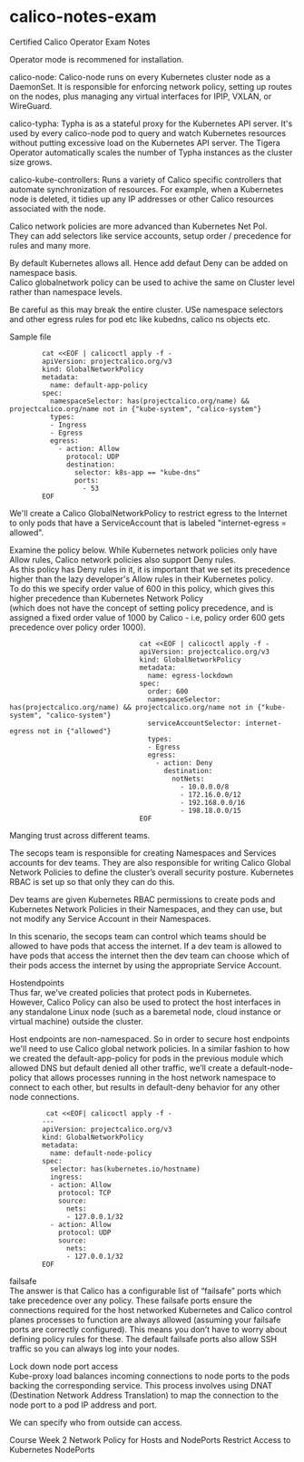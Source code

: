 # calico-notes-exam
Certified Calico Operator Exam Notes



Operator mode is recommened for installation.


calico-node: Calico-node runs on every Kubernetes cluster node as a DaemonSet. It is responsible for enforcing network policy, setting up routes on the nodes, plus managing any virtual interfaces for IPIP, VXLAN, or WireGuard.

calico-typha: Typha is as a stateful proxy for the Kubernetes API server. It's used by every calico-node pod to query and watch Kubernetes resources without putting excessive load on the Kubernetes API server.  The Tigera Operator automatically scales the number of Typha instances as the cluster size grows.

calico-kube-controllers: Runs a variety of Calico specific controllers that automate synchronization of resources. For example, when a Kubernetes node is deleted, it tidies up any IP addresses or other Calico resources associated with the node.


Calico network policies are more advanced than Kubernetes Net Pol.\
They can add selectors like service accounts, setup order / precedence for rules and many more.



By default Kubernetes allows all. Hence add defaut Deny can be added on namespace basis.\
Calico globalnetwork policy can be used to achive the same on Cluster level rather than namespace levels.


Be careful as this may break the entire cluster.
USe namespace selectors and other egress rules for pod etc like kubedns, calico ns objects etc.


Sample file

            cat <<EOF | calicoctl apply -f -
            apiVersion: projectcalico.org/v3
            kind: GlobalNetworkPolicy
            metadata:
              name: default-app-policy
            spec:
              namespaceSelector: has(projectcalico.org/name) && projectcalico.org/name not in {"kube-system", "calico-system"}
              types:
              - Ingress
              - Egress
              egress:
                - action: Allow
                  protocol: UDP
                  destination:
                    selector: k8s-app == "kube-dns"
                    ports:
                      - 53
            EOF



We'll create a Calico GlobalNetworkPolicy to restrict egress to the Internet to only pods that have a ServiceAccount that is labeled "internet-egress = allowed".

Examine the policy below. While Kubernetes network policies only have Allow rules, Calico network policies also support Deny rules.\
As this policy has Deny rules in it, it is important that we set its precedence higher than the lazy developer's Allow rules in their Kubernetes policy.\
To do this we specify order value of 600 in this policy, which gives this higher precedence than Kubernetes Network Policy\
(which does not have the concept of setting policy precedence, and is assigned a fixed order value of 1000 by Calico - i.e, policy order 600 gets precedence over policy order 1000).


                                    cat <<EOF | calicoctl apply -f -
                                    apiVersion: projectcalico.org/v3
                                    kind: GlobalNetworkPolicy
                                    metadata:
                                      name: egress-lockdown
                                    spec:
                                      order: 600
                                      namespaceSelector: has(projectcalico.org/name) && projectcalico.org/name not in {"kube-system", "calico-system"}
                                      serviceAccountSelector: internet-egress not in {"allowed"}
                                      types:
                                      - Egress
                                      egress:
                                        - action: Deny
                                          destination:
                                            notNets:
                                              - 10.0.0.0/8
                                              - 172.16.0.0/12
                                              - 192.168.0.0/16
                                              - 198.18.0.0/15
                                    EOF



Manging trust across different teams.

The secops team is responsible for creating Namespaces and Services accounts for dev teams. They are also responsible for writing Calico Global Network Policies to define the cluster’s overall security posture. Kubernetes RBAC is set up so that only they can do this.

Dev teams are given Kubernetes RBAC permissions to create pods and Kubernetes Network Policies in their Namespaces, and they can use, but not modify any Service Account in their Namespaces. 

In this scenario, the secops team can control which teams should be allowed to have pods that access the internet. If a dev team is allowed to have pods that access the internet then the dev team can choose which of their pods access the internet by using the appropriate Service Account.




Hostendpoints\
Thus far, we've created policies that protect pods in Kubernetes.\
However, Calico Policy can also be used to protect the host interfaces in any standalone Linux node (such as a baremetal node, cloud instance or virtual machine) outside the cluster.


 Host endpoints are non-namespaced. So in order to secure host endpoints we'll need to use Calico global network policies. In a similar fashion to how we created the default-app-policy for pods in the previous module which allowed DNS but default denied all other traffic, we’ll create a default-node-policy that allows processes running in the host network namespace to connect to each other, but results in default-deny behavior for any other node connections.
 

             cat <<EOF| calicoctl apply -f -
            ---
            apiVersion: projectcalico.org/v3
            kind: GlobalNetworkPolicy
            metadata:
              name: default-node-policy
            spec:
              selector: has(kubernetes.io/hostname)
              ingress:
              - action: Allow
                protocol: TCP
                source:
                  nets:
                  - 127.0.0.1/32
              - action: Allow
                protocol: UDP
                source:
                  nets:
                  - 127.0.0.1/32
            EOF
 
 

failsafe\
The answer is that Calico has a configurable list of “failsafe” ports which take precedence over any policy. These failsafe ports ensure the connections required for the host networked Kubernetes and Calico control planes processes to function are always allowed (assuming your failsafe ports are correctly configured). This means you don’t have to worry about defining policy rules for these. The default failsafe ports also allow SSH traffic so you can always log into your nodes.


Lock down node port access\
Kube-proxy load balances incoming connections to node ports to the pods backing the corresponding service. This process involves using DNAT (Destination Network Address Translation) to map the connection to the node port to a pod IP address and port.


We can specify who from outside can access.


Course  Week 2  Network Policy for Hosts and NodePorts  Restrict Access to Kubernetes NodePorts







